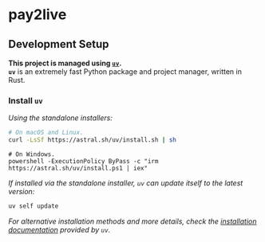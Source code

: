 # pay2live

## Development Setup

**This project is managed using [`uv`](https://github.com/astral-sh/uv).**  
**`uv`** is an extremely fast Python package and project manager, written in Rust.

### Install `uv`

*Using the standalone installers:*

```sh
# On macOS and Linux.
curl -LsSf https://astral.sh/uv/install.sh | sh
```

```pwsh
# On Windows.
powershell -ExecutionPolicy ByPass -c "irm https://astral.sh/uv/install.ps1 | iex"
```

*If installed via the standalone installer, `uv` can update itself to the latest version:*

```sh
uv self update
```

*For alternative installation methods and more details, check the [installation documentation](https://docs.astral.sh/uv/getting-started/installation/) provided by `uv`.*
